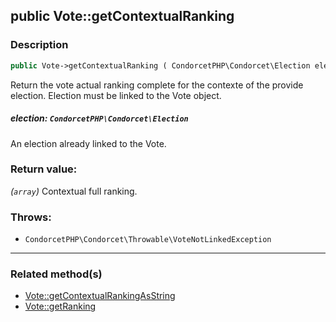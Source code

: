 ## public Vote::getContextualRanking

### Description    

```php
public Vote->getContextualRanking ( CondorcetPHP\Condorcet\Election election ): array
```

Return the vote actual ranking complete for the contexte of the provide election. Election must be linked to the Vote object.
    

##### **election:** *```CondorcetPHP\Condorcet\Election```*   
An election already linked to the Vote.    


### Return value:   

*(```array```)* Contextual full ranking.



### Throws:   

* ```CondorcetPHP\Condorcet\Throwable\VoteNotLinkedException```

---------------------------------------

### Related method(s)      

* [Vote::getContextualRankingAsString](../Vote%20Class/public%20Vote--getContextualRankingAsString.md)    
* [Vote::getRanking](../Vote%20Class/public%20Vote--getRanking.md)    

